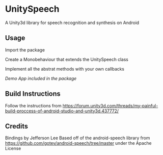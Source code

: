 # UnitySpeech
A Unity3d library for speech recognition and synthesis on Android
## Usage
Import the package

Create a Monobehaviour that extends the UnitySpeech class

Implement all the abstrat methods with your own callbacks

*Demo App included in the package*
## Build Instructions
Follow the instructions from <https://forum.unity3d.com/threads/my-painful-build-proccess-of-android-studio-and-unity3d.437772/>
## Credits
Bindings by Jefferson Lee
Based off of the android-speech library from <https://github.com/gotev/android-speech/tree/master> under the Apache License
